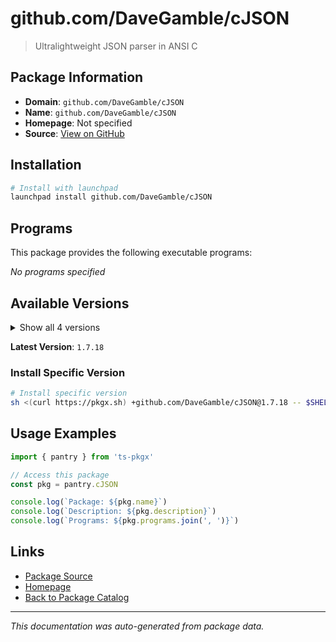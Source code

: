 # github.com/DaveGamble/cJSON

> Ultralightweight JSON parser in ANSI C

## Package Information

- **Domain**: `github.com/DaveGamble/cJSON`
- **Name**: `github.com/DaveGamble/cJSON`
- **Homepage**: Not specified
- **Source**: [View on GitHub](https://github.com/pkgxdev/pantry/tree/main/projects/github.com/DaveGamble/cJSON/package.yml)

## Installation

```bash
# Install with launchpad
launchpad install github.com/DaveGamble/cJSON
```

## Programs

This package provides the following executable programs:

*No programs specified*

## Available Versions

<details>
<summary>Show all 4 versions</summary>

- `1.7.18`, `1.7.17`, `1.7.16`, `1.7.15`

</details>

**Latest Version**: `1.7.18`

### Install Specific Version

```bash
# Install specific version
sh <(curl https://pkgx.sh) +github.com/DaveGamble/cJSON@1.7.18 -- $SHELL -i
```

## Usage Examples

```typescript
import { pantry } from 'ts-pkgx'

// Access this package
const pkg = pantry.cJSON

console.log(`Package: ${pkg.name}`)
console.log(`Description: ${pkg.description}`)
console.log(`Programs: ${pkg.programs.join(', ')}`)
```

## Links

- [Package Source](https://github.com/pkgxdev/pantry/tree/main/projects/github.com/DaveGamble/cJSON/package.yml)
- [Homepage](#)
- [Back to Package Catalog](../package-catalog.md)

---

*This documentation was auto-generated from package data.*
